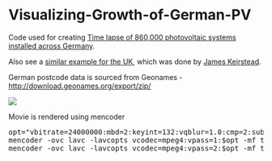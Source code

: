 Visualizing-Growth-of-German-PV
===============================

Code used for creating <a href="http://www.youtube.com/watch?v=XpvQNn0n_Qw">Time lapse of 860,000 photovoltaic systems installed across Germany</a>.

Also see a <a href="https://www.youtube.com/watch?v=R0vbbwgGV70">similar example for the UK</a>, which was done by <a href="http://www3.imperial.ac.uk/people/j.keirstead">James Keirstead</a>.

German postcode data is sourced from Geonames - http://download.geonames.org/export/zip/

<a href="http://www.youtube.com/watch?v=XpvQNn0n_Qw"><img src="https://raw.github.com/cbdavis/Visualizing-Growth-of-German-PV/master/GermanPV.png"></a>

Movie is rendered using mencoder
<pre>
opt="vbitrate=24000000:mbd=2:keyint=132:vqblur=1.0:cmp=2:subcmp=2:dia=2:mv0:last_pred=3"
mencoder -ovc lavc -lavcopts vcodec=mpeg4:vpass=1:$opt -mf type=png:fps=20 -nosound -o /dev/null mf://0*.png
mencoder -ovc lavc -lavcopts vcodec=mpeg4:vpass=2:$opt -mf type=png:fps=20 -nosound -o GermanPV.avi mf://0*.png
</pre>
